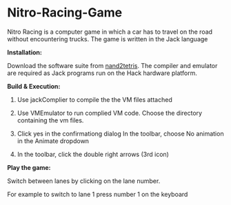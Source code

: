 # Nitro-Racing-Game
Nitro Racing is a computer game in which a car has to travel on the road without encountering trucks. The game is written in the Jack language

**Installation:**

Download the software suite from [nand2tetris](https://www.nand2tetris.org/software). The compiler and emulator are required as Jack programs run on the Hack hardware platform.

**Build & Execution:**

1. Use jackComplier to compile the the VM files attached

2. Use VMEmulator to run complied VM code. Choose the directory containing the vm files.

3. Click yes in the confirmationg dialog In the toolbar, choose No animation in the Animate dropdown

4. In the toolbar, click the double right arrows (3rd icon)

**Play the game:**

Switch between lanes by clicking on the lane number.

For example to switch to lane 1 press number 1 on the keyboard
